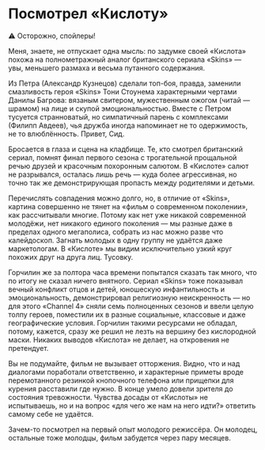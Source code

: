 
# Посмотрел «Кислоту»

⚠️ Осторожно, спойлеры!

Меня, знаете, не отпускает одна мысль: по задумке своей «Кислота» похожа на полнометражный аналог британского сериала «Skins» — увы, меньшего размаха и весьма путанного содержания.

Из Петра (Александр Кузнецов) сделали топ-боя, правда, заменили смазливость героя «Skins» Тони Стоунема характерными чертами Данилы Багрова: вязаным свитером, мужественным ожогом (читай — шрамом) на лице и скупой эмоциональностью. Вместе с Петром тусуется странноватый, но симпатичный парень с комплексами (Филипп Авдеев), чья дружба иногда напоминает не то одержимость, не то влюблённость. Привет, Сид. 

Бросается в глаза и сцена на кладбище. Те, кто смотрел британский сериал, помнят финал первого сезона с трогательной прощальной речью друзей и красочным похоронным салютом. В «Кислоте» салют не разрывался, осталась лишь речь — куда более агрессивная, но точно так же демонстрирующая пропасть между родителями и детьми.

Перечислять совпадения можно долго, но, в отличие от «Skins», картина совершенно не тянет на «фильм о современном поколении», как рассчитывали многие. Потому как нет уже никакой современной молодёжи, нет никакого единого поколения — мы разные даже в пределах одного мегаполиса, собрать из нас можно разве что калейдоскоп. Загнать молодых в одну группу не удаётся даже маркетологам. В «Кислоте» мы видим исключительно узкий круг похожих друг на друга лиц. Тусовку.

Горчилин же за полтора часа времени попытался сказать так много, что по итогу не сказал ничего внятного. Сериал «Skins» тоже показывал вечный конфликт отцов и детей, юношескую инфантильность и эмоциональность, демонстрировал религиозную неискренность — но для этого «Channel 4» сняли семь полноценных сезонов и ввели целую толпу героев, поместили их в разные социальные, классовые и даже географические условия. Горчилин такими ресурсами не обладал, потому, кажется, сразу же решил не лезть на вершину без кислородной маски. Никаких выводов «Кислота» не делает, на откровения не претендует.

Вы не подумайте, фильм не вызывает отторжения. Видно, что и над диалогами поработали ответственно, и характерные приметы вроде перемотанного резинкой кнопочного телефона или прищепки для курения расставили где нужно. В конце умело довели зрителя до состояния тревожности. Чувства досады от «Кислоты» не испытываешь, но и на вопрос «для чего же нам на него идти?» ответить самому себе не удаётся. 

Зачем-то посмотрел на первый опыт молодого режиссёра. Он молодец, остальные тоже молодцы, фильм забудется через пару месяцев.